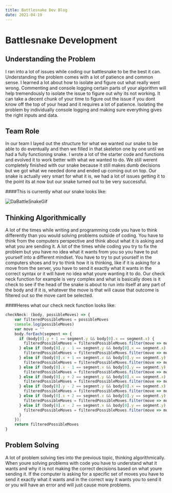 ```yaml
---
title: Battlesnake Dev Blog
date: 2021-04-19
---
```


# Battlesnake Development

## Understanding the Problem
I ran into a lot of issues while coding our battlesnake to be the best it can. Understanding the problem comes with a lot of patience and common sense. I learned a lot about how to isolate and figure out what really went wrong. Commenting and console logging certain parts of your algorithm will help tremendously to isolate the issue to figure out why its not working. It can take a decent chunk of your time to figure out the issue if you dont know off the top of your head and it requires a lot of patience. Isolating the problem by individually console logging and making sure everything gives the right inputs and data. 

## Team Role
In our team I layed out the structure for what we wanted our snake to be able to do eventually and then we filled in that skeleton one by one until we had a fully functioning snake. I wrote a lot of the starter code and functions and evolved it to work better with what we wanted to do. We still werent completely finished with our snake because it still makes dumb decisions but we got what we needed done and ended up coming out on top. Our snake is actually very smart for what it is, we had a lot of issues getting it to the point its at now but our snake turned out to be very successful. 

####This is currently what our snake looks like:

![DaBattleSnakeGif](https://exporter.battlesnake.com/games/c6543c35-e206-4246-9832-70732ff95b18/gif.gif)

## Thinking Algorithmically
A lot of the times while writing and programming code you have to think differently than you would solving problems outside of coding. You have to think from the computers perspective and think about what it is asking and what you are sending it. A lot of the times while coding you try to fix the problem but you have no idea what it wants from you so you have to put yourself into a different mindset. You have to try to put yourself in the computers shoes and try to think how it is thinking, like if it is asking for a move from the server, you have to send it exactly what it wants in the correct syntax or it will have no idea what youre wanting it to do. Our check neck function for example is very complex and what is basically does is it check to see if the head of the snake is about to run into itself at any part of the body and if it is, whatever the move is that will cause that outcome is filtered out so the move cant be selected. 

####Heres what our check neck function looks like:

````Javascript
checkNeck: (body, possibleMoves) => {
    var filteredPossibleMoves = possibleMoves
    console.log(possibleMoves)
    var move = ""
    body.forEach(segment => {
      if (body[0].y + 1 == segment.y && body[0].x == segment.x) {
        filteredPossibleMoves = filteredPossibleMoves.filter(move => move != "up")
      } else if (body[0].y - 1 == segment.y && body[0].x == segment.x) {
        filteredPossibleMoves = filteredPossibleMoves.filter(move => move != "down")
      } else if (body[0].x + 1 == segment.x && body[0].y == segment.y) {
        filteredPossibleMoves = filteredPossibleMoves.filter(move => move != "right")
      } else if (body[0].x - 1 == segment.x && body[0].y == segment.y) {
        filteredPossibleMoves = filteredPossibleMoves.filter(move => move != "left")
      } else if (body[0].y + 2 == segment.y && body[0].x == segment.x) {
        filteredPossibleMoves = filteredPossibleMoves.filter(move => move != "up")
      } else if (body[0].y - 2 == segment.y && body[0].x == segment.x) {
        filteredPossibleMoves = filteredPossibleMoves.filter(move => move != "down")
      } else if (body[0].x + 2 == segment.x && body[0].y == segment.y) {
        filteredPossibleMoves = filteredPossibleMoves.filter(move => move != "right")
      } else if (body[0].x - 2 == segment.x && body[0].y == segment.y) {
        filteredPossibleMoves = filteredPossibleMoves.filter(move => move != "left")
      }
    });
    return filteredPossibleMoves
}
````

## Problem Solving
A lot of problem solving ties into the previous topic, thinking algorithmically. When youre solving problems with code you have to understand what it wants and why it is not making the correct decisions based on what youre sending it. If the computer is asking for a specific set of moves you have to send it exactly what it wants and in the correct way it wants you to send it or you will have an error and will just cause more problems. 
